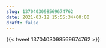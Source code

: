 ```yaml
---
slug: 1370403098569674762
date: 2021-03-12 15:55:34+00:00
draft: false
---
```


{{< tweet 1370403098569674762 >}}
